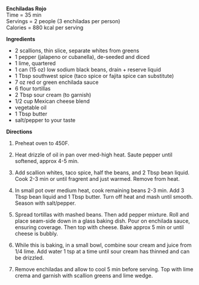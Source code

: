 **Enchiladas Rojo** \
Time = 35 min \
Servings = 2 people (3 enchiladas per person)\
Calories = 880 kcal per serving

**Ingredients**

-   2 scallions, thin slice, separate whites from greens
-   1 pepper (jalapeno or cubanella), de-seeded and diced
-   1 lime, quartered
-   1 can (15 oz) low sodium black beans, drain + reserve liquid
-   1 Tbsp southwest spice (taco spice or fajita spice can substitute)
-   7 oz red or green enchilada sauce
-   6 flour tortillas
-   2 Tbsp sour cream (to garnish)
-   1/2 cup Mexican cheese blend
-   vegetable oil
-   1 Tbsp butter
-   salt/pepper to your taste

**Directions**

1. Preheat oven to 450F.

2.  Heat drizzle of oil in pan over med-high heat. Saute pepper until softened, approx 4-5 min.

3.  Add scallion whites, taco spice, half the beans, and 2 Tbsp bean liquid. Cook 2-3 min or until fragrent and just warmed. Remove from heat.

4.  In small pot over medium heat, cook remaining beans 2-3 min. Add 3 Tbsp bean liquid and 1 Tbsp butter. Turn off heat and mash until smooth. Season with salt/pepper.

5.  Spread tortillas with mashed beans. Then add pepper mixture. Roll and place seam-side down in a glass baking dish. Pour on enchilada sauce, ensuring coverage. Then top with cheese. Bake approx 5 min or until cheese is bubbly.

6.  While this is baking, in a small bowl, combine sour cream and juice from 1/4 lime. Add water 1 tsp at a time until sour cream has thinned and can be drizzled.

7.  Remove enchiladas and allow to cool 5 min before serving. Top with lime crema and garnish with scallion greens and lime wedge.
